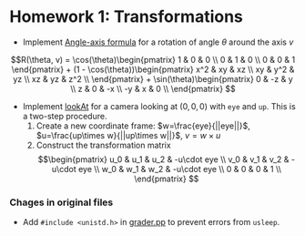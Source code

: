 # Homework 1: Transformations

- Implement [Angle-axis formula](./Transform.cpp#L9) for a rotation of angle $\theta$ around the axis $v$

$$R(\theta, v) = \cos(\theta)\begin{pmatrix} 1 & 0 & 0 \\
                                             0 & 1 & 0 \\ 
                                             0 & 0 & 1 
                             \end{pmatrix} 
                 + (1 - \cos(\theta))\begin{pmatrix} x^2 & xy & xz \\ 
                                                     xy & y^2 & yz \\
                                                     xz & yz & z^2 \\
                                                     \end{pmatrix} 
                 + \sin(\theta)\begin{pmatrix} 0 & -z & y \\ 
                                               z & 0 & -x \\ 
                                               -y & x & 0 \\
                                \end{pmatrix}
$$

- Implement [lookAt](./Transform.cpp#L42) for a camera looking at $(0, 0, 0)$ with `eye` and `up`. This is a two-step procedure.
    1. Create a new coordinate frame: $w=\frac{eye}{||eye||}$, $u=\frac{up\times w}{||up\times w||}$, $v=w\times u$
    2. Construct the transformation matrix
        $$\begin{pmatrix} u_0 & u_1 & u_2 & -u\cdot eye \\
                          v_0 & v_1 & v_2 & -u\cdot eye \\
                          w_0 & w_1 & w_2 & -u\cdot eye \\
                          0 & 0 & 0 & 1 \\
           \end{pmatrix}
        $$


### Chages in original files
- Add `#include <unistd.h>` in [grader.pp](./UCB/grader.cpp#L8) to prevent errors from `usleep`.